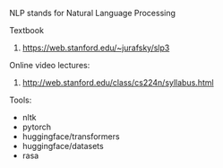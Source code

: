 NLP stands for Natural Language Processing

Textbook

1. https://web.stanford.edu/~jurafsky/slp3

Online video lectures:

1. http://web.stanford.edu/class/cs224n/syllabus.html

Tools:

* nltk
* pytorch
* huggingface/transformers
* huggingface/datasets
* rasa
